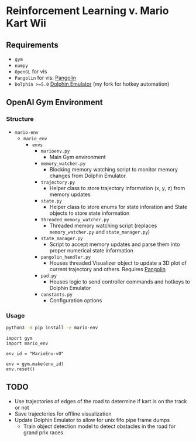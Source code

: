 # Reinforcement Learning v. Mario Kart Wii

## Requirements

* `gym`
* `numpy`
* `OpenGL` for vis
* `Pangolin` for vis: [Pangolin](https://github.com/JackWBoynton/pangolin)
* `Dolphin >=5.0` [Dolphin Emulator](https://github.com/JackWBoynton/dolphin) (my fork for hotkey automation)

## OpenAI Gym Environment

### Structure

* `mario-env`
  * `mario_env`
    * `envs`
      * `marioenv.py`
        * Main Gym environment
      * `memory_watcher.py`
        * Blocking memory watching script to monitor memory changes from Dolphin Emulator.
      * `trajectory.py`
        * Helper class to store trajectory information (x, y, z) from memory updates
      * `state.py`
        * Helper class to store enums for state inforation and State objects to store state information
      * `threaded_memory_watcher.py`
        * Threaded memory watching script (replaces `memory_watcher.py` and `state_manager.py`)
      * `state_manager.py`
        * Script to accept memory updates and parse them into proper numerical state information
      * `pangolin_handler.py`
        * Houses threaded Visualizer object to update a 3D plot of current trajectory and others. Requires [Pangolin](https://github.com/JackWBoynton/pangolin)
      * `pad.py`
        * Houses logic to send controller commands and hotkeys to Dolphin Emulator
      * `constants.py`
        * Configuration options

### Usage

```bash
python3 -m pip install -e mario-env
```

```python3
import gym
import mario_env

env_id = "MarioEnv-v0"

env = gym.make(env_id)
env.reset()
```

## TODO

* Use trajectories of edges of the road to determine if kart is on the track or not
* Save trajectories for offline visualization
* Update Dolphin Emulator to allow for unix fifo pipe frame dumps
  * Train object detection model to detect obstacles in the road for grand prix races

